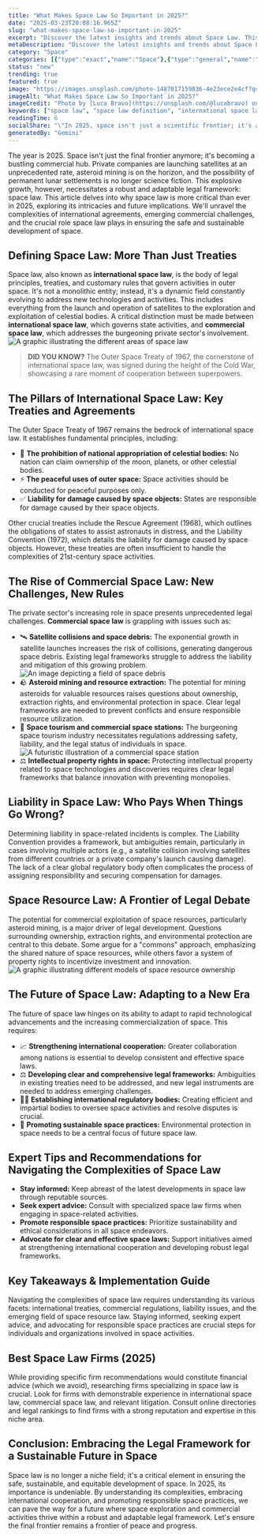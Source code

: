 ```yaml
---
title: "What Makes Space Law So Important in 2025?"
date: "2025-03-23T20:08:16.965Z"
slug: "what-makes-space-law-so-important-in-2025"
excerpt: "Discover the latest insights and trends about Space Law. This comprehensive guide covers everything you need to know about Space Law in 2025."
metaDescription: "Discover the latest insights and trends about Space Law. This comprehensive guide covers everything you need to know about Space Law in 2025."
category: "Space"
categories: [{"type":"exact","name":"Space"},{"type":"general","name":"International Relations"},{"type":"medium","name":"Treaty Law"},{"type":"specific","name":"Space Resource Governance"},{"type":"niche","name":"Asteroid Mining Rights"}]
status: "new"
trending: true
featured: true
image: "https://images.unsplash.com/photo-1487017159836-4e23ece2e4cf?q=85&w=1200&fit=max&fm=webp&auto=compress"
imageAlt: "What Makes Space Law So Important in 2025?"
imageCredit: "Photo by [Luca Bravo](https://unsplash.com/@lucabravo) on Unsplash"
keywords: ["space law", "space law definition", "international space law", "commercial space law", "space law treaties", "space debris law", "liability in space law", "space resource law", "future of space law", "best space law firms"]
readingTime: 6
socialShare: "\"In 2025, space isn't just a scientific frontier; it's a commercial one, demanding a robust space law framework to manage the unprecedented challenges and opportunities.\""
generatedBy: "Gemini"
---
```




The year is 2025.  Space isn't just the final frontier anymore; it's becoming a bustling commercial hub.  Private companies are launching satellites at an unprecedented rate, asteroid mining is on the horizon, and the possibility of permanent lunar settlements is no longer science fiction.  This explosive growth, however, necessitates a robust and adaptable legal framework: space law.  This article delves into why space law is more critical than ever in 2025, exploring its intricacies and future implications.  We'll unravel the complexities of international agreements, emerging commercial challenges, and the crucial role space law plays in ensuring the safe and sustainable development of space.

## Defining Space Law: More Than Just Treaties

Space law, also known as **international space law**, is the body of legal principles, treaties, and customary rules that govern activities in outer space. It's not a monolithic entity; instead, it's a dynamic field constantly evolving to address new technologies and activities.  This includes everything from the launch and operation of satellites to the exploration and exploitation of celestial bodies.  A critical distinction must be made between **international space law**, which governs state activities, and **commercial space law**, which addresses the burgeoning private sector's involvement. ![A graphic illustrating the different areas of space law](https://images.unsplash.com/photo-1542785291-fe3faea39066?q=85&w=1200&fit=max&fm=webp&auto=compress)

> **DID YOU KNOW?** The Outer Space Treaty of 1967, the cornerstone of international space law, was signed during the height of the Cold War, showcasing a rare moment of cooperation between superpowers.

## The Pillars of International Space Law: Key Treaties and Agreements

The Outer Space Treaty of 1967 remains the bedrock of international space law. It establishes fundamental principles, including:

* 🔑 **The prohibition of national appropriation of celestial bodies:**  No nation can claim ownership of the moon, planets, or other celestial bodies.
* ⚡ **The peaceful uses of outer space:**  Space activities should be conducted for peaceful purposes only.
* ✅ **Liability for damage caused by space objects:** States are responsible for damage caused by their space objects.

Other crucial treaties include the Rescue Agreement (1968), which outlines the obligations of states to assist astronauts in distress, and the Liability Convention (1972), which details the liability for damage caused by space objects.  However, these treaties are often insufficient to handle the complexities of 21st-century space activities.

## The Rise of Commercial Space Law: New Challenges, New Rules

The private sector's increasing role in space presents unprecedented legal challenges.  **Commercial space law** is grappling with issues such as:

* 🛰️ **Satellite collisions and space debris:** The exponential growth in satellite launches increases the risk of collisions, generating dangerous space debris.  Existing legal frameworks struggle to address the liability and mitigation of this growing problem.  ![An image depicting a field of space debris](https://images.unsplash.com/photo-1448932284983-0c7b152eba33?q=85&w=1200&fit=max&fm=webp&auto=compress)
* 🪨 **Asteroid mining and resource extraction:** The potential for mining asteroids for valuable resources raises questions about ownership, extraction rights, and environmental protection in space.  Clear legal frameworks are needed to prevent conflicts and ensure responsible resource utilization.
* 🚀 **Space tourism and commercial space stations:**  The burgeoning space tourism industry necessitates regulations addressing safety, liability, and the legal status of individuals in space.  ![A futuristic illustration of a commercial space station](https://images.unsplash.com/photo-1487017159836-4e23ece2e4cf?q=85&w=1200&fit=max&fm=webp&auto=compress)
* ⚖️ **Intellectual property rights in space:**  Protecting intellectual property related to space technologies and discoveries requires clear legal frameworks that balance innovation with preventing monopolies.

## Liability in Space Law: Who Pays When Things Go Wrong?

Determining liability in space-related incidents is complex. The Liability Convention provides a framework, but ambiguities remain, particularly in cases involving multiple actors (e.g., a satellite collision involving satellites from different countries or a private company's launch causing damage).  The lack of a clear global regulatory body often complicates the process of assigning responsibility and securing compensation for damages.

## Space Resource Law: A Frontier of Legal Debate

The potential for commercial exploitation of space resources, particularly asteroid mining, is a major driver of legal development.  Questions surrounding ownership, extraction rights, and environmental protection are central to this debate.  Some argue for a "commons" approach, emphasizing the shared nature of space resources, while others favor a system of property rights to incentivize investment and innovation.  ![A graphic illustrating different models of space resource ownership](https://images.unsplash.com/photo-1431540015161-0bf868a2d407?q=85&w=1200&fit=max&fm=webp&auto=compress)

## The Future of Space Law: Adapting to a New Era

The future of space law hinges on its ability to adapt to rapid technological advancements and the increasing commercialization of space.  This requires:

* 📈 **Strengthening international cooperation:**  Greater collaboration among nations is essential to develop consistent and effective space laws.
* ⚖️ **Developing clear and comprehensive legal frameworks:**  Ambiguities in existing treaties need to be addressed, and new legal instruments are needed to address emerging challenges.
* 🧑‍⚖️ **Establishing international regulatory bodies:**  Creating efficient and impartial bodies to oversee space activities and resolve disputes is crucial.
* 🌱 **Promoting sustainable space practices:**  Environmental protection in space needs to be a central focus of future space law.

## Expert Tips and Recommendations for Navigating the Complexities of Space Law

* **Stay informed:** Keep abreast of the latest developments in space law through reputable sources.
* **Seek expert advice:**  Consult with specialized space law firms when engaging in space-related activities.
* **Promote responsible space practices:**  Prioritize sustainability and ethical considerations in all space endeavors.
* **Advocate for clear and effective space laws:**  Support initiatives aimed at strengthening international cooperation and developing robust legal frameworks.

## Key Takeaways & Implementation Guide

Navigating the complexities of space law requires understanding its various facets: international treaties, commercial regulations, liability issues, and the emerging field of space resource law.  Staying informed, seeking expert advice, and advocating for responsible space practices are crucial steps for individuals and organizations involved in space activities.

## Best Space Law Firms (2025)

While providing specific firm recommendations would constitute financial advice (which we avoid), researching firms specializing in space law is crucial. Look for firms with demonstrable experience in international space law, commercial space law, and relevant litigation.  Consult online directories and legal rankings to find firms with a strong reputation and expertise in this niche area.

## Conclusion: Embracing the Legal Framework for a Sustainable Future in Space

Space law is no longer a niche field; it's a critical element in ensuring the safe, sustainable, and equitable development of space.  In 2025, its importance is undeniable.  By understanding its complexities, embracing international cooperation, and promoting responsible space practices, we can pave the way for a future where space exploration and commercial activities thrive within a robust and adaptable legal framework.  Let's ensure the final frontier remains a frontier of peace and progress.

